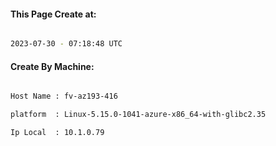 
   
#### This Page Create at:

```bash

2023-07-30 - 07:18:48 UTC

```

#### Create By Machine:

```bash

Host Name : fv-az193-416

platform  : Linux-5.15.0-1041-azure-x86_64-with-glibc2.35

Ip Local  : 10.1.0.79

```


